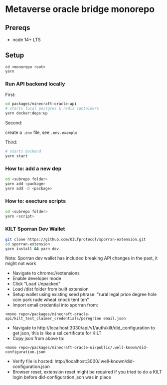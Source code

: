 
# Metaverse oracle bridge monorepo

## Prereqs
- node 14+ LTS

## Setup
```
cd <monorepo root>
yarn
```

### Run API backend locally

First:
```bash
cd packages/minecraft-oracle-api
# starts local postgres & redis containers
yarn docker:deps:up 
  ```
Second:

create a `.env` file, see `.env.example`

Third:

```bash
# starts backend
yarn start
```

### How to: add a new dep
```bash
cd <subrepo folder>
yarn add <package>
yarn add -D <package>
```

### How to: execture scripts
```bash
cd <subrepo folder>
yarn <script>
```

### KILT Sporran Dev Wallet
```bash
git clone https://github.com/KILTprotocol/sporran-extension.git
cd sporran-extension
yarn install && yarn dev
```
Note: Sporran dev wallet has included breaking API changes in the past, it might not work

- Navigate to chrome://extensions
- Enable developer mode
- Click "Load Unpacked"
- Load /dist folder from built extension
- Setup wallet using existing seed phrase: "rural legal price degree hole coin park rude wheat knock tent ten"
- Import email credential into sporran from:
```
<mono repo>/packages/minecraft-oracle-api/kilt_test_claimer_credentials/peregrine email.json
```
- Navigate to http://localhost:3030/api/v1/auth/kilt/did_configuration to get json, this is like a ssl certificate for KILT
- Copy json from above to:
```
<mono repo>/packages/minecraft-oracle-ui/public/.well-known/did-configuration.json
```
- Verify file is hosted: http://localhost:3000/.well-known/did-configuration.json
- Browser reset, extension reset might be required if you tried to do a KILT login before did-configuration.json was in place
